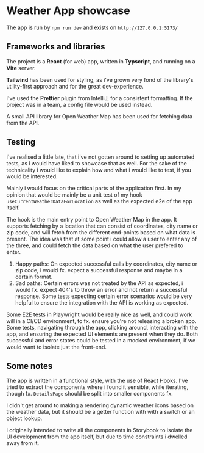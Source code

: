 # Weather App showcase
The app is run by `npm run dev` and exists on `http://127.0.0.1:5173/`

## Frameworks and libraries
The project is a **React** (for web) app, written in **Typscript**, and running on a **Vite** server.

**Tailwind** has been used for styling, as i've grown very fond of the library's utility-first approach and for the great dev-experience.

I've used the **Prettier** plugin from IntelliJ, for a consistent formatting. If the project was in a team, a config file would be used instead.

A small API library for Open Weather Map has been used for fetching data from the API.


## Testing
I've realised a little late, that i've not gotten around to setting up automated tests, as i would have liked to showcase that as well.
For the sake of the technicality i would like to explain how and what i would like to test, if you would be interested.

Mainly i would focus on the critical parts of the application first.
In my opinion that would be mainly be a unit test of my hook `useCurrentWeatherDataForLocation` as well as the expected e2e of the app itself. 

The hook is the main entry point to Open Weather Map in the app. It supports fetching by a location that can consist of coordinates, city name or zip code, and will fetch from the different end-points based on what data is present.
The idea was that at some point i could allow a user to enter any of the three, and could fetch the data based on what the user prefered to enter.

1. Happy paths: On expected successful calls by coordinates, city name or zip code, i would fx. expect a successful response and maybe in a certain format.
2. Sad paths: Certain errors was not treated by the API as expected, i would fx. expect 404's to throw an error and not return a successful response. Some tests expecting certain error scenarios would be very helpful to ensure the integration with the API is working as expected.

Some E2E tests in Playwright would be really nice as well, and could work will in a CI/CD environment, to fx. ensure you're not releasing a broken app.
Some tests, navigating through the app, clicking around, interacting with the app, and ensuring the expected UI elements are present when they do.
Both successful and error states could be tested in a mocked environment, if we would want to isolate just the front-end.


## Some notes
The app is written in a functional style, with the use of React Hooks. I've tried to extract the components where i found it sensible, while iterating, though fx. `DetailsPage` should be split into smaller components fx.

I didn't get around to making a rendering dynamic weather icons based on the weather data, but it should be a getter function with with a switch or an object lookup.

I originally intended to write all the components in Storybook to isolate the UI development from the app itself, but due to time constraints i dwelled away from it.
